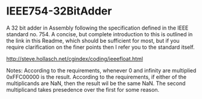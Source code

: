 # IEEE754-32BitAdder
A 32 bit adder in Assembly following the specification defined in the IEEE standard no. 754. A concise, but complete introduction to this is outlined in the link in this Readme, which should be sufficient for most, but if you require clarification on the finer points then I refer you to the standard itself.

http://steve.hollasch.net/cgindex/coding/ieeefloat.html

Notes:
According to the requirements, whenever 0 and infinity are multiplied 0xFFC00000 is the result.
According to the requirements, if either of the multiplicands are NaN, then the result wil be the same NaN. The second multiplicand takes presedence over the first for some reason.
